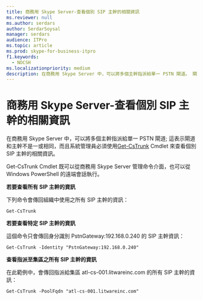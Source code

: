 ```yaml
---
title: 商務用 Skype Server-查看個別 SIP 主幹的相關資訊
ms.reviewer: null
ms.author: serdars
author: SerdarSoysal
manager: serdars
audience: ITPro
ms.topic: article
ms.prod: skype-for-business-itpro
f1.keywords:
  - NOCSH
ms.localizationpriority: medium
description: 在商務用 Skype Server 中，可以將多個主幹指派給單一 PSTN 閘道。 閘道和主幹不是一個，而且必須使用 Get-CsTrunk Cmdlet 來查看個別 SIP 主幹的相關資訊。
---
```


# <a name="skype-for-business-server---view-information-about-individual-sip-trunks"></a>商務用 Skype Server-查看個別 SIP 主幹的相關資訊

在商務用 Skype Server 中，可以將多個主幹指派給單一 PSTN 閘道; 這表示閘道和主幹不是一或相同，而且系統管理員必須使用[Get-CsTrunk](/powershell/module/skype/Get-CsTrunk) Cmdlet 來查看個別 SIP 主幹的相關資訊。

Get-CsTrunk Cmdlet 既可以從商務用 Skype Server 管理命令介面，也可以從 Windows PowerShell 的遠端會話執行。

**若要查看所有 SIP 主幹的資訊**

下列命令會傳回組織中使用之所有 SIP 主幹的資訊：

`Get-CsTrunk`

**若要查看特定 SIP 主幹的資訊**

這個命令只會傳回身分識別 PstnGateway:192.168.0.240 的 SIP 主幹資訊：

`Get-CsTrunk -Identity "PstnGateway:192.168.0.240"`

**查看指派至集區之所有 SIP 主幹的資訊**

在此範例中，會傳回指派給集區 atl-cs-001.litwareinc.com 的所有 SIP 主幹的資訊：

`Get-CsTrunk -PoolFqdn "atl-cs-001.litwareinc.com"`
